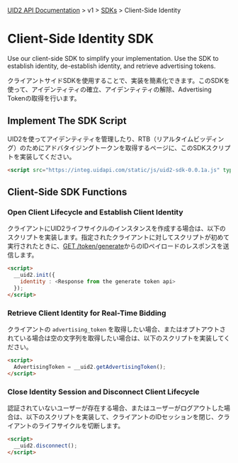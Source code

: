 [UID2 API Documentation](../../README.md) > v1 > [SDKs](./README.md) > Client-Side Identity

# Client-Side Identity SDK

Use our client-side SDK to simplify your implementation. Use the SDK to establish identity, de-establish identity, and retrieve advertising tokens.

クライアントサイドSDKを使用することで、実装を簡素化できます。このSDKを使って、アイデンティティの確立、アイデンティティの解除、Advertising Tokenの取得を行います。


## Implement The SDK Script

UID2を使ってアイデンティティを管理したり、RTB（リアルタイムビッディング）のためにアドバタイジングトークンを取得するページに、このSDKスクリプトを実装してください。

```html
<script src="https://integ.uidapi.com/static/js/uid2-sdk-0.0.1a.js" type="text/javascript"></script>
```

## Client-Side SDK Functions

### Open Client Lifecycle and Establish Client Identity

クライアントにUID2ライフサイクルのインスタンスを作成する場合は、以下のスクリプトを実装します。指定されたクライアントに対してスクリプトが初めて実行されたときに、[GET /token/generate](../endpoints/get-token-generate.md)からのIDペイロードのレスポンスを送信します。

```html
<script>
  __uid2.init({
    identity : <Response from the generate token api>
  });
</script>
```

### Retrieve Client Identity for Real-Time Bidding

クライアントの `advertising_token` を取得したい場合、またはオプトアウトされている場合は空の文字列を取得したい場合は、以下のスクリプトを実装してください。

```html
<script>
  AdvertisingToken = __uid2.getAdvertisingToken();
</script>
```

### Close Identity Session and Disconnect Client Lifecycle

認証されていないユーザーが存在する場合、またはユーザーがログアウトした場合は、以下のスクリプトを実装して、クライアントのIDセッションを閉じ、クライアントのライフサイクルを切断します。

```html
<script>
  __uid2.disconnect();
</script>
```
